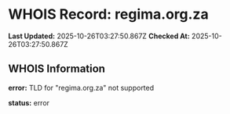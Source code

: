 # WHOIS Record: regima.org.za

**Last Updated:** 2025-10-26T03:27:50.867Z
**Checked At:** 2025-10-26T03:27:50.867Z

## WHOIS Information

**error:** TLD for "regima.org.za" not supported

**status:** error

